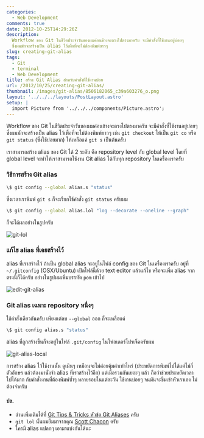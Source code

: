 ```yaml
---
categories:
  - Web Development
comments: true
date: 2012-10-25T14:29:26Z
description:
  Workflow ของ Git ในชีวิตประจำวันของผมค่อนข้างจะตรงไปตรงมาครับ จะมีคำสั่งที่ใช้งานอยู่บ่อยๆ
  ซึ่งผมมักจะสร้างเป็น alias ไว้เพื่อที่จะไม่ต้องพิมพ์ยาวๆ
slug: creating-git-alias
tags:
  - Git
  - terminal
  - Web Development
title: สร้าง Git Alias สำหรับคำสั่งที่ใช้งานบ่อย
url: /2012/10/25/creating-git-alias/
thumbnail: /images/git-alias/8506182065_c39a603276_o.png
layout: '../../../layouts/PostLayout.astro'
setup: |
  import Picture from '../../../components/Picture.astro';
---
```


Workflow ของ Git ในชีวิตประจำวันของผมค่อนข้างจะตรงไปตรงมาครับ จะมีคำสั่งที่ใช้งานอยู่บ่อยๆ ซึ่งผมมักจะสร้างเป็น alias ไว้เพื่อที่จะไม่ต้องพิมพ์ยาวๆ เช่น `git checkout` ให้เป็น `git co` หรือ `git status` (ซึ่งใช้บ่อยมาก) ให้เหลือแค่ `git s` เป็นต้นครับ

เราสามารถสร้าง alias ของ Git ได้ 2 ระดับ คือ repository level กับ global level โดยที่ global level จะทำให้เราสามารถใช้งาน Git alias ได้กับทุก repository ในเครื่องเราครับ

### วิธีการสร้าง Git alias

```sh
\$ git config --global alias.s "status"
```

ซึ่งเวลาเราพิมพ์ `git s` ก็จะเรียกใช้คำสั่ง `git status` ครับผม

```sh
\$ git config --global alias.lol "log --decorate --oneline --graph"
```

ก็จะได้ผลอย่างในรูปครับ

![git-lol](/images/git-alias/8506174807_402c740ffd_z.jpg)

### แก้ไข alias ที่เคยสร้างไว้

alias ที่เราสร้างไว้ ถ้าเป็น global alias จะอยู่ในไฟล์ config ของ Git ในเครื่องเราครับ อยู่ที่ `~/.gitconfig` (OSX/Ubuntu) เปิดไฟล์นี้ด้วย text editor แล้วแก้ไข หรือจะเพิ่ม alias จากตรงนี้ก็ได้ครับ อย่างในรูปผมเพิ่มบรรทัด `pom` เข้าไป

![edit-git-alias](/images/git-alias/8506179011_8bd2b49f68_o.png)

### Git alias เฉพาะ repository หนึ่งๆ

ใช้คำสั่งเดียวกันครับ เพียงแต่ลบ `--global` ออก ก็จะเหลือแค่

```sh
\$ git config alias.s "status"
```

alias ที่ถูกสร้างขึ้นก็จะอยู่ในไฟล์ `.git/config` ในโฟลเดอร์โปรเจ็คครับผม

![git-alias-local](/images/git-alias/8506182065_c39a603276_o.png)

การสร้าง alias ไว้ใช้งานนั้น ดูเผินๆ เหมือนจะไม่ค่อยคุ้มค่าเท่าไหร่ (ประหยัดการพิมพ์ไปได้แค่ไม่กี่ตัวอักษร แล้วต้องมานั่งจำ alias ที่เราสร้างไว้อีก) แต่เมื่อรวมกันเยอะๆ แล้ว ถือว่าช่วยประหยัดเวลาไปได้มาก กับคำสั่งงานที่ต้องพิมพ์ซ้ำๆ หลายรอบในแต่ละวัน ใช้งานบ่อยๆ จนมันจะซึมเข้าหัวเราเอง ไม่ต้องจำครับ

#### ปล.

- อ่านเพิ่มเติมได้ที่ [Git Tips & Tricks หัวข้อ Git Aliases](http://git-scm.com/book/en/Git-Basics-Tips-and-Tricks#Git-Aliases) ครับ
- `git lol` นั้นผมยืมมาจากคุณ [Scott Chacon](http://scottchacon.com/) ครับ
- ใครมี alias แปลกๆ เอามาแบ่งกันได้นะ
